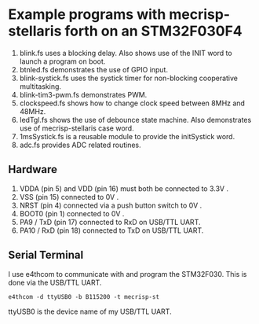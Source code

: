 # Example programs with mecrisp-stellaris forth on an STM32F030F4

1. blink.fs uses a blocking delay.
 Also shows use of the INIT word to launch a program on boot.
1. btnled.fs demonstrates the use of GPIO input.
1. blink-systick.fs uses the systick timer for non-blocking
 cooperative multitasking.
1. blink-tim3-pwm.fs demonstrates PWM.
1. clockspeed.fs shows how to change clock speed between 8MHz and 48MHz.
1. ledTgl.fs shows the use of debounce state machine.
 Also demonstrates use of mecrisp-stellaris case word.
1. 1msSystick.fs is a reusable module to provide the initSystick word.
1. adc.fs provides ADC related routines.

## Hardware
1. VDDA (pin 5) and VDD (pin 16) must both be connected to 3.3V .
1. VSS (pin 15) connected to 0V .
1. NRST (pin 4) connected via a push button switch to 0V .
1. BOOT0 (pin 1) connected to 0V .
1. PA9 / TxD (pin 17) connected to RxD on USB/TTL UART.
1. PA10 / RxD (pin 18) connected to TxD on USB/TTL UART.

## Serial Terminal
I use e4thcom to communicate with and program the STM32F030.
This is done via the USB/TTL UART.

```
e4thcom -d ttyUSB0 -b B115200 -t mecrisp-st
```

ttyUSB0 is the device name of my USB/TTL UART.
